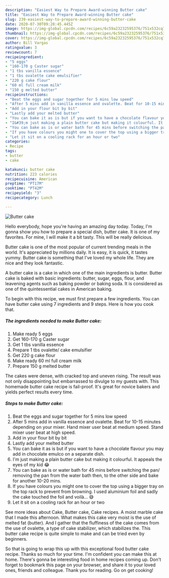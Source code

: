 ```yaml
---
description: "Easiest Way to Prepare Award-winning Butter cake"
title: "Easiest Way to Prepare Award-winning Butter cake"
slug: 239-easiest-way-to-prepare-award-winning-butter-cake
date: 2020-07-30T09:28:45.445Z
image: https://img-global.cpcdn.com/recipes/6c59a23232595376/751x532cq70/butter-cake-recipe-main-photo.jpg
thumbnail: https://img-global.cpcdn.com/recipes/6c59a23232595376/751x532cq70/butter-cake-recipe-main-photo.jpg
cover: https://img-global.cpcdn.com/recipes/6c59a23232595376/751x532cq70/butter-cake-recipe-main-photo.jpg
author: Bill Vargas
ratingvalue: 3
reviewcount: 7
recipeingredient:
- "5 eggs"
- "160-170 g Caster sugar"
- "1 tbs vanilla essence"
- "1 tbs ovalette cake emulsifier"
- "220 g cake flour"
- "60 ml full cream milk"
- "150 g melted butter"
recipeinstructions:
- "Beat the eggs and sugar together for 5 mins low speed"
- "After 5 mins add in vanilla essence and ovalette. Beat for 10-15 minutes depending on your mixer. Hand mixer user beat at medium speed. Stand mixer user beat at high speed."
- "Add in your flour bit by bit"
- "Lastly add your melted butter"
- "You can bake it as is but if you want to have a chocolate flavour you may add in chocolate emulco on a separate dish."
- "I&#39;m just making a plain butter cake but making it colourful. It appeals the eyes of my kid 😂"
- "You can bake as is or water bath for 45 mins before switching the pan/ removing the pan from the water bath then, to the other side and bake for another 10-20 mins."
- "If you have colours you might one to cover the top using a bigger tray on the top rack to prevent from browning. I used aluminium foil and sadly the cake touched the foil and voilà... 😅"
- "Let it sit on a cooling rack for an hour or two"
categories:
- Recipe
tags:
- butter
- cake

katakunci: butter cake 
nutrition: 223 calories
recipecuisine: American
preptime: "PT17M"
cooktime: "PT42M"
recipeyield: "3"
recipecategory: Lunch

---
```



![Butter cake](https://img-global.cpcdn.com/recipes/6c59a23232595376/751x532cq70/butter-cake-recipe-main-photo.jpg)

Hello everybody, hope you're having an amazing day today. Today, I'm gonna show you how to prepare a special dish, butter cake. It is one of my favorites. For mine, I will make it a bit tasty. This will be really delicious.

Butter cake is one of the most popular of current trending meals in the world. It's appreciated by millions daily. It is easy, it is quick, it tastes yummy. Butter cake is something that I've loved my whole life. They are nice and they look fantastic.

A butter cake is a cake in which one of the main ingredients is butter. Butter cake is baked with basic ingredients: butter, sugar, eggs, flour, and leavening agents such as baking powder or baking soda. It is considered as one of the quintessential cakes in American baking.


To begin with this recipe, we must first prepare a few ingredients. You can have butter cake using 7 ingredients and 9 steps. Here is how you cook that.

<!--inarticleads1-->

##### The ingredients needed to make Butter cake:

1. Make ready 5 eggs
1. Get 160-170 g Caster sugar
1. Get 1 tbs vanilla essence
1. Prepare 1 tbs ovalette/ cake emulsifier
1. Get 220 g cake flour
1. Make ready 60 ml full cream milk
1. Prepare 150 g melted butter


The cakes were dense, with cracked top and uneven rising. The result was not only disappointing but embarrassed to divulge to my guests with. This homemade butter cake recipe is fail-proof. It&#39;s great for novice bakers and yields perfect results every time. 

<!--inarticleads2-->

##### Steps to make Butter cake:

1. Beat the eggs and sugar together for 5 mins low speed
1. After 5 mins add in vanilla essence and ovalette. Beat for 10-15 minutes depending on your mixer. Hand mixer user beat at medium speed. Stand mixer user beat at high speed.
1. Add in your flour bit by bit
1. Lastly add your melted butter
1. You can bake it as is but if you want to have a chocolate flavour you may add in chocolate emulco on a separate dish.
1. I&#39;m just making a plain butter cake but making it colourful. It appeals the eyes of my kid 😂
1. You can bake as is or water bath for 45 mins before switching the pan/ removing the pan from the water bath then, to the other side and bake for another 10-20 mins.
1. If you have colours you might one to cover the top using a bigger tray on the top rack to prevent from browning. I used aluminium foil and sadly the cake touched the foil and voilà... 😅
1. Let it sit on a cooling rack for an hour or two


See more ideas about Cake, Butter cake, Cake recipes. A moist marble cake that I made this afternoon. What makes this cake very moist is the use of melted fat (butter). And I gather that the fluffiness of the cake comes from the use of ovalette, a type of cake stabilizer, which stabilizes the. This butter cake recipe is quite simple to make and can be tried even by beginners. 

So that is going to wrap this up with this exceptional food butter cake recipe. Thanks so much for your time. I'm confident you can make this at home. There's gonna be interesting food in home recipes coming up. Don't forget to bookmark this page on your browser, and share it to your loved ones, friends and colleague. Thank you for reading. Go on get cooking!

